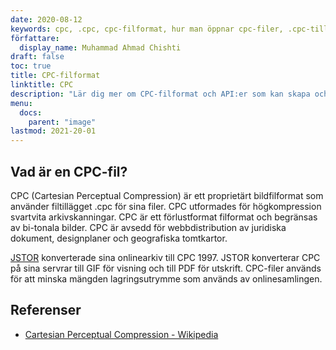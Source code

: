 ```yaml
---
date: 2020-08-12
keywords: cpc, .cpc, cpc-filformat, hur man öppnar cpc-filer, .cpc-tillägg, cpc-tillägg
författare:
  display_name: Muhammad Ahmad Chishti
draft: false
toc: true
title: CPC-filformat
linktitle: CPC
description: "Lär dig mer om CPC-filformat och API:er som kan skapa och öppna CPC-filer." 
menu:
  docs:
    parent: "image"
lastmod: 2021-20-01
---
```


## Vad är en CPC-fil?

CPC (Cartesian Perceptual Compression) är ett proprietärt bildfilformat som använder filtillägget .cpc för sina filer. CPC utformades för högkompression svartvita arkivskanningar. CPC är ett förlustformat filformat och begränsas av bi-tonala bilder. CPC är avsedd för webbdistribution av juridiska dokument, designplaner och geografiska tomtkartor.

[JSTOR](https://www.jstor.org/) konverterade sina onlinearkiv till CPC 1997. JSTOR konverterar CPC på sina servrar till GIF för visning och till PDF för utskrift. CPC-filer används för att minska mängden lagringsutrymme som används av onlinesamlingen.

## Referenser

- [Cartesian Perceptual Compression - Wikipedia](https://en.wikipedia.org/wiki/Cartesian_Perceptual_Compression)

